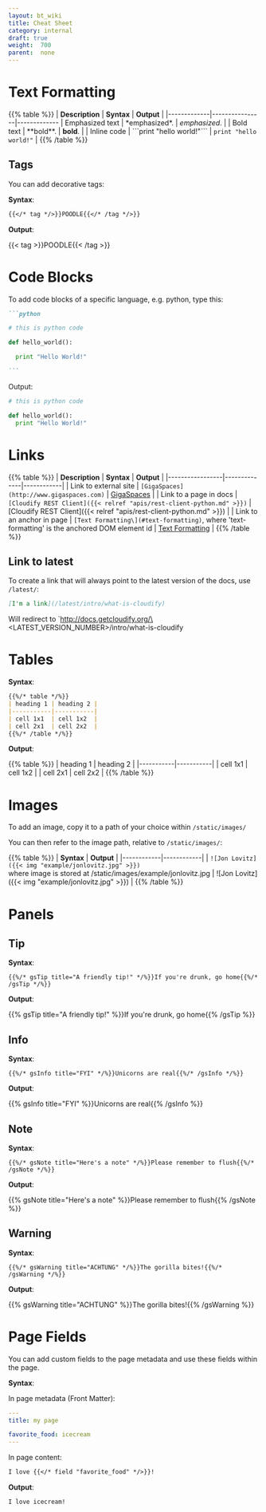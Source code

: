 ```yaml
---
layout: bt_wiki
title: Cheat Sheet
category: internal
draft: true
weight:  700
parent:  none
---
```


# Text Formatting

{{% table %}}
| **Description** | **Syntax** | **Output** |
|-------------|----------------|-------------
| Emphasized text | \*emphasized\*. | *emphasized*. |
| Bold text | \*\*bold\*\*. | **bold**. |
| Inline code | \`\`\`print "hello world!"\`\`\` | ```print "hello world!"``` |
{{% /table %}}

## Tags

You can add decorative tags:

**Syntax**:

```md
{{</* tag */>}}POODLE{{</* /tag */>}}
```

**Output**:

{{< tag >}}POODLE{{< /tag >}}

# Code Blocks

To add code blocks of a specific language, e.g. python, type this:

~~~md
```python

# this is python code

def hello_world():

  print "Hello World!"

```
~~~

Output:

```python
# this is python code

def hello_world():
  print "Hello World!"
```

# Links

{{% table %}}
| **Description** | **Syntax** | **Output** |
|-----------------|--------------|------------|
| Link to external site | ```[GigaSpaces](http://www.gigaspaces.com)``` | [GigaSpaces](http://www.gigaspaces.com) |
| Link to a page in docs | ```[Cloudify REST Client]({{< relref "apis/rest-client-python.md" >}})``` | [Cloudify REST Client]({{< relref "apis/rest-client-python.md" >}}) |
| Link to an anchor in page | ```[Text Formatting\](#text-formatting)```, where 'text-formatting' is the anchored DOM element id | [Text Formatting](#text-formatting) |
{{% /table %}}

## Link to latest
To create a link that will always point to the latest version of the docs, use `/latest/`:
```md
[I'm a link](/latest/intro/what-is-cloudify)
```
Will redirect to `http://docs.getcloudify.org/\<LATEST_VERSION_NUMBER\>/intro/what-is-cloudify

# Tables

**Syntax**:

```md
{{%/* table */%}}
| heading 1 | heading 2 |
|-----------|-----------|
| cell 1x1  | cell 1x2  |
| cell 2x1  | cell 2x2  |
{{%/* /table */%}}
```

**Output**:

{{% table %}}
| heading 1 | heading 2 |
|-----------|-----------|
| cell 1x1  | cell 1x2  |
| cell 2x1  | cell 2x2  |
{{% /table %}}


# Images

To add an image, copy it to a path of your choice within ```/static/images/```

You can then refer to the image path, relative to ```/static/images/```:

{{% table %}}
| **Syntax** | **Output** |
|------------|------------|
| ```![Jon Lovitz]({{< img "example/jonlovitz.jpg" >}})```<br>where image is stored at /static/images/example/jonlovitz.jpg | ![Jon Lovitz]({{< img "example/jonlovitz.jpg" >}}) |
{{% /table %}}

# Panels

## Tip

**Syntax**:

``` {{%/* gsTip title="A friendly tip!" */%}}If you're drunk, go home{{%/* /gsTip */%}} ```

**Output**:

{{% gsTip title="A friendly tip!" %}}If you're drunk, go home{{% /gsTip %}}

## Info

**Syntax**:

``` {{%/* gsInfo title="FYI" */%}}Unicorns are real{{%/* /gsInfo */%}} ```

**Output**:

{{% gsInfo title="FYI" %}}Unicorns are real{{% /gsInfo %}}

## Note

**Syntax**:

``` {{%/* gsNote title="Here's a note" */%}}Please remember to flush{{%/* /gsNote */%}} ```

**Output**:

{{% gsNote title="Here's a note" %}}Please remember to flush{{% /gsNote %}}

## Warning

**Syntax**:

``` {{%/* gsWarning title="ACHTUNG" */%}}The gorilla bites!{{%/* /gsWarning */%}} ```

**Output**:

{{% gsWarning title="ACHTUNG" %}}The gorilla bites!{{% /gsWarning %}}

# Page Fields

You can add custom fields to the page metadata and use these fields within the page.

**Syntax**:

In page metadata (Front Matter):
```yaml
---
title: my page

favorite_food: icecream
---
```

In page content:
```md
I love {{</* field "favorite_food" */>}}!
```

**Output**:
```
I love icecream!
```
